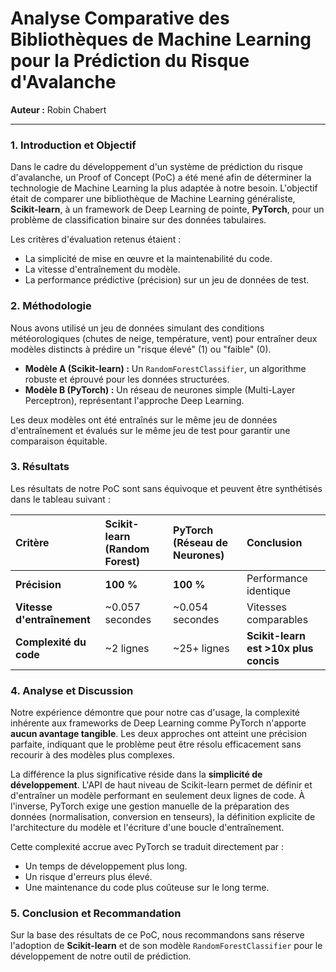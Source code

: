 # Analyse Comparative des Bibliothèques de Machine Learning pour la Prédiction du Risque d'Avalanche

**Auteur :** Robin Chabert

---

### 1. Introduction et Objectif

Dans le cadre du développement d'un système de prédiction du risque d'avalanche, un Proof of Concept (PoC) a été mené afin de déterminer la technologie de Machine Learning la plus adaptée à notre besoin. L'objectif était de comparer une bibliothèque de Machine Learning généraliste, **Scikit-learn**, à un framework de Deep Learning de pointe, **PyTorch**, pour un problème de classification binaire sur des données tabulaires.

Les critères d'évaluation retenus étaient :
*   La simplicité de mise en œuvre et la maintenabilité du code.
*   La vitesse d'entraînement du modèle.
*   La performance prédictive (précision) sur un jeu de données de test.

### 2. Méthodologie

Nous avons utilisé un jeu de données simulant des conditions météorologiques (chutes de neige, température, vent) pour entraîner deux modèles distincts à prédire un "risque élevé" (1) ou "faible" (0).

*   **Modèle A (Scikit-learn) :** Un `RandomForestClassifier`, un algorithme robuste et éprouvé pour les données structurées.
*   **Modèle B (PyTorch) :** Un réseau de neurones simple (Multi-Layer Perceptron), représentant l'approche Deep Learning.

Les deux modèles ont été entraînés sur le même jeu de données d'entraînement et évalués sur le même jeu de test pour garantir une comparaison équitable.

### 3. Résultats

Les résultats de notre PoC sont sans équivoque et peuvent être synthétisés dans le tableau suivant :

| Critère | Scikit-learn (Random Forest) | PyTorch (Réseau de Neurones) | Conclusion |
| :--- | :--- | :--- | :--- |
| **Précision** | **100 %** | **100 %** | Performance identique |
| **Vitesse d'entraînement** | ~0.057 secondes | ~0.054 secondes | Vitesses comparables |
| **Complexité du code** | ~2 lignes | ~25+ lignes | **Scikit-learn est >10x plus concis** |

### 4. Analyse et Discussion

Notre expérience démontre que pour notre cas d'usage, la complexité inhérente aux frameworks de Deep Learning comme PyTorch n'apporte **aucun avantage tangible**. Les deux approches ont atteint une précision parfaite, indiquant que le problème peut être résolu efficacement sans recourir à des modèles plus complexes.

La différence la plus significative réside dans la **simplicité de développement**. L'API de haut niveau de Scikit-learn permet de définir et d'entraîner un modèle performant en seulement deux lignes de code. À l'inverse, PyTorch exige une gestion manuelle de la préparation des données (normalisation, conversion en tenseurs), la définition explicite de l'architecture du modèle et l'écriture d'une boucle d'entraînement.

Cette complexité accrue avec PyTorch se traduit directement par :
*   Un temps de développement plus long.
*   Un risque d'erreurs plus élevé.
*   Une maintenance du code plus coûteuse sur le long terme.

### 5. Conclusion et Recommandation

Sur la base des résultats de ce PoC, nous recommandons sans réserve l'adoption de **Scikit-learn** et de son modèle `RandomForestClassifier` pour le développement de notre outil de prédiction.
